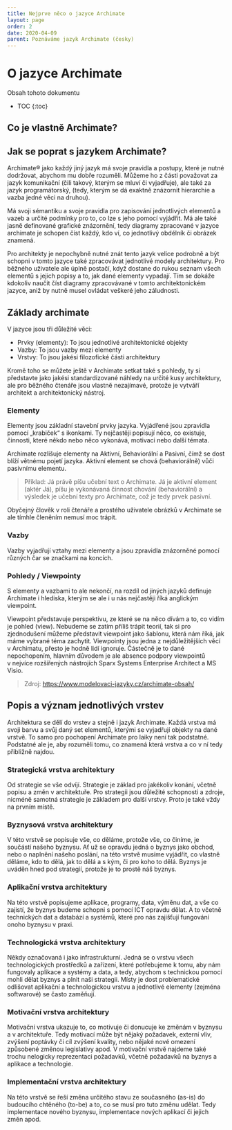 ```yaml
---
title: Nejprve něco o jazyce Archimate
layout: page
order: 2
date: 2020-04-09
parent: Poznáváme jazyk Archimate (česky)
---
```


# O jazyce Archimate

Obsah tohoto dokumentu


- TOC
{:toc}


## Co je vlastně Archimate?

## Jak se poprat s jazykem Archimate?

Archimate® jako každý jiný jazyk má svoje pravidla a postupy, které je nutné dodržovat, abychom mu dobře rozuměli. Můžeme ho z části považovat za jazyk komunikační (čili takový, kterým se mluví či vyjadřuje), ale také za jazyk programátorský, (tedy, kterým se dá exaktně znázornit hierarchie a vazba jedné věci na druhou). 

Má svoji sémantiku a svoje pravidla pro zapisování jednotlivých elementů a vazeb a určité podmínky pro to, co lze s jeho pomocí vyjádřit. Má ale také jasně definované grafické znázornění, tedy diagramy zpracované v jazyce archimate je schopen číst každý, kdo ví, co jednotlivý obdélník či obrázek znamená.

Pro architekty je nepochybně nutné znát tento jazyk velice podrobně a být schopni v tomto jazyce také zpracovávat jednotlivé modely architektury. Pro běžného uživatele ale úplně postačí, když dostane do rukou seznam všech elementů s jejich popisy a to, jak dané elementy vypadají. Tím se dokáže kdokoliv naučit číst diagramy zpracovávané v tomto architektonickém jazyce, aniž by nutně musel ovládat veškeré jeho záludnosti.

## Základy archimate 

V jazyce jsou tři důležité věci:

* Prvky (elementy): To jsou jednotlivé architektonické objekty
* Vazby: To jsou vazby mezi elementy
* Vrstvy: To jsou jakési filozofické části architektury

Kromě toho se můžete ještě v Archimate setkat také s pohledy, ty si představte jako jakési standardizované náhledy na určité kusy architektury, ale pro běžného čtenáře jsou vlastně nezajímavé, protože je vytváří architekt a architektonický nástroj.

### Elementy

Elementy jsou základní stavební prvky jazyka. Vyjádřené jsou zpravidla pomocí „krabiček“ s ikonkami. Ty nejčastěji popisují něco, co existuje, činnosti, které někdo nebo něco vykonává, motivaci nebo další témata.

Archimate rozlišuje elementy na Aktivní, Behaviorální a Pasivní, čímž se dost blíží větnému pojetí jazyka. Aktivní element se chová (behaviorálně) vůči pasivnímu elementu.

> Příklad: Já právě píšu učební text o Archimate. Já je aktivní element (aktér Já), píšu je vykonávaná činnost chování (behaviorální) a výsledek je učební texty pro Archimate, což je tedy prvek pasivní.

Obyčejný člověk v roli čtenáře a prostého uživatele obrázků v Archimate se ale tímhle členěním nemusí moc trápit.


### Vazby

Vazby vyjadřují vztahy mezi elementy a jsou zpravidla znázorněné pomocí různých čar se značkami na koncích.

### Pohledy / Viewpointy

S elementy a vazbami to ale nekončí, na rozdíl od jiných jazyků definuje Archimate i hlediska, kterým se ale i u nás nejčastěji říká anglickým viewpoint.

Viewpoint představuje perspektivu, ze které se na něco dívám a to, co vidím je pohled (view). Nebudeme se zatím příliš trápit teorií, tak si pro zjednodušení můžeme představit viewpoint jako šablonu, která nám říká, jak máme vybrané téma zachytit. Viewpointy jsou jedna z nejdůležitějších věcí v Archimatu, přesto je hodně lidí ignoruje. Částečně je to dané nepochopením, hlavním důvodem je ale absence podpory viewpointů v nejvíce rozšířených nástrojích Sparx Systems Enterprise Architect a MS Visio.

> Zdroj: https://www.modelovaci-jazyky.cz/archimate-obsah/

## Popis a význam jednotlivých vrstev

Architektura se dělí do vrstev a stejně i jazyk Archimate. Každá vrstva má svoji barvu a svůj daný set elementů, kterými se vyjadřují objekty na dané vrstvě. To samo pro pochopení Archimate pro laiky není tak podstatné. Podstatné ale je, aby rozuměli tomu, co znamená která vrstva a co v ní tedy přibližně najdou.

### Strategická vrstva architektury

Od strategie se vše odvíjí. Strategie je základ pro jakékoliv konání, včetně popisu a změn v architektuře. Pro strategii jsou důležité schopnosti a zdroje, nicméně samotná strategie je základem pro další vrstvy. Proto je také vždy na prvním místě.


### Byznysová vrstva architektury

V této vrstvě se popisuje vše, co děláme, protože vše, co činíme, je součástí našeho byznysu. Ať už se opravdu jedná o byznys jako obchod, nebo o naplnění našeho poslání, na této vrstvě musíme vyjádřit, co vlastně děláme, kdo to dělá, jak to dělá a s kým, či pro koho to dělá. Byznys je uváděn hned pod strategií, protože je to prostě náš byznys.


### Aplikační vrstva architektury

Na této vrstvě popisujeme aplikace, programy, data, výměnu dat, a vše co zajistí, že byznys budeme schopni s pomocí ICT opravdu dělat. A to včetně technických dat a databází a systémů, které pro nás zajišťují fungování onoho byznysu v praxi.

### Technologická vrstva architektury

Někdy označovaná i jako infrastrukturní. Jedná se o vrstvu všech technologických prostředků a zařízení, které potřebujeme k tomu, aby nám fungovaly aplikace a systémy a data, a tedy, abychom s technickou pomocí mohli dělat byznys a plnit naši strategii. Místy je dost problematické odlišovat aplikační a technologickou vrstvu a jednotlivé elementy (zejména softwarové) se často zaměňují.

### Motivační vrstva architektury

Motivační vrstva ukazuje to, co motivuje či donucuje ke změnám v byznysu a v architektuře. Tedy motivací může být nějaký požadavek, externí vliv, zvýšení poptávky či cíl zvýšení kvality, nebo nějaké nové omezení způsobené změnou legislativy apod. V motivační vrstvě najdeme také trochu nelogicky reprezentaci požadavků, včetně požadavků na byznys a aplikace a technologie.

### Implementační vrstva architektury

Na této vrstvě se řeší změna určitého stavu ze současného (as-is) do budoucího chtěného (to-be) a to, co se musí pro tuto změnu udělat. Tedy implementace nového byznysu, implementace nových aplikací či jejich změn apod. 

